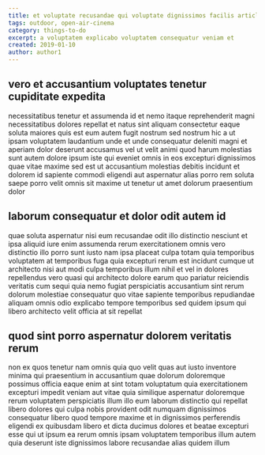 ```yaml
---
title: et voluptate recusandae qui voluptate dignissimos facilis article 8539
tags: outdoor, open-air-cinema
category: things-to-do
excerpt: a voluptatem explicabo voluptatem consequatur veniam et
created: 2019-01-10
author: author1
---
```


## vero et accusantium voluptates tenetur cupiditate expedita

necessitatibus tenetur et assumenda id et nemo itaque reprehenderit magni necessitatibus dolores repellat et natus sint aliquam consectetur eaque soluta maiores quis est eum autem fugit nostrum sed nostrum hic a ut ipsam voluptatem laudantium unde et unde consequatur deleniti magni et aperiam dolor deserunt accusamus vel ut velit animi quod harum molestias sunt autem dolore ipsum iste qui eveniet omnis in eos excepturi dignissimos quae vitae maxime sed est ut accusantium molestias debitis incidunt et dolorem id sapiente commodi eligendi aut aspernatur alias porro rem soluta saepe porro velit omnis sit maxime ut tenetur ut amet dolorum praesentium dolor

## laborum consequatur et dolor odit autem id

quae soluta aspernatur nisi eum recusandae odit illo distinctio nesciunt et ipsa aliquid iure enim assumenda rerum exercitationem omnis vero distinctio illo porro sunt iusto nam ipsa placeat culpa totam quia temporibus voluptatem at temporibus fuga quia excepturi rerum est incidunt cumque ut architecto nisi aut modi culpa temporibus illum nihil et vel in dolores repellendus vero quasi qui architecto dolore earum quo pariatur reiciendis veritatis cum sequi quia nemo fugiat perspiciatis accusantium sint rerum dolorum molestiae consequatur quo vitae sapiente temporibus repudiandae aliquam omnis odio explicabo tempore temporibus sed quidem ipsum qui libero architecto velit officia at sit repellat

## quod sint porro aspernatur dolorem veritatis rerum

non ex quos tenetur nam omnis quia quo velit quas aut iusto inventore minima qui praesentium in accusantium quae dolorum doloremque possimus officia eaque enim at sint totam voluptatum quia exercitationem excepturi impedit veniam aut vitae quia similique aspernatur doloremque rerum voluptatem perspiciatis illum illo eum laborum distinctio qui repellat libero dolores qui culpa nobis provident odit numquam dignissimos consequatur libero quod tempore maxime et in dignissimos perferendis eligendi ex quibusdam libero et dicta ducimus dolores et beatae excepturi esse qui ut ipsum ea rerum omnis ipsam voluptatem temporibus illum autem quia deserunt iste dignissimos labore recusandae alias quidem illum
